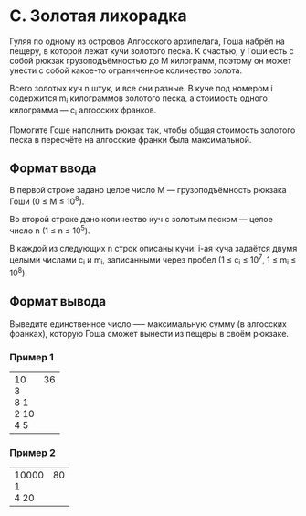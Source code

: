 # C. Золотая лихорадка

Гуляя по одному из островов Алгосского архипелага, Гоша набрёл на пещеру, в которой лежат кучи золотого песка. 
К счастью, у Гоши есть с собой рюкзак грузоподъёмностью до M килограмм, поэтому он может унести с собой какое-то 
ограниченное количество золота.

Всего золотых куч n штук, и все они разные. В куче под номером i содержится m<sub>i</sub> килограммов золотого песка, 
а стоимость одного килограмма — c<sub>i</sub> алгосских франков.

Помогите Гоше наполнить рюкзак так, чтобы общая стоимость золотого песка в пересчёте на алгосские франки была 
максимальной.

## Формат ввода

В первой строке задано целое число M — грузоподъёмность рюкзака Гоши (0 ≤ M ≤ 10<sup>8</sup>).

Во второй строке дано количество куч с золотым песком — целое число n (1 ≤ n ≤ 10<sup>5</sup>).

В каждой из следующих n строк описаны кучи: i-ая куча задаётся двумя целыми числами c<sub>i</sub> и m<sub>i</sub>, 
записанными через пробел (1 ≤ c<sub>i</sub> ≤ 10<sup>7</sup>, 1 ≤ m<sub>i</sub> ≤ 10<sup>8</sup>).

## Формат вывода

Выведите единственное число —– максимальную сумму (в алгосских франках), которую Гоша сможет вынести из пещеры в 
своём рюкзаке.

### Пример 1

<table><tr>
<td>
10<br>
3<br>
8 1<br>
2 10<br>
4 5
</td>
<td>
36<br>
<br>
<br>
<br>
<br>
</td>
</tr></table>

### Пример 2

<table><tr>
<td>
10000<br>
1<br>
4 20
</td>
<td>
80<br>
<br>
<br>
</td>
</tr></table>